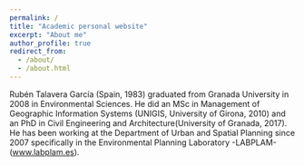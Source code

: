 ```yaml
---
permalink: /
title: "Academic personal website"
excerpt: "About me"
author_profile: true
redirect_from:
  - /about/
  - /about.html
---
```


Rubén Talavera García (Spain, 1983) graduated from Granada University in 2008 in Environmental Sciences. He did an MSc in Management of Geographic Information Systems (UNIGIS, University of Girona, 2010) and an PhD in Civil Engineering and Architecture(University of Granada, 2017). He has been working at the Department of Urban and Spatial Planning since 2007 specifically in the Environmental Planning Laboratory -LABPLAM- (www.labplam.es).
